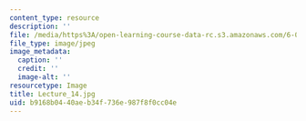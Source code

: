 ```yaml
---
content_type: resource
description: ''
file: /media/https%3A/open-learning-course-data-rc.s3.amazonaws.com/6-041sc-probabilistic-systems-analysis-and-applied-probability-fall-2013/b9168b0440aeb34f736e987f8f0cc04e_Lecture_14.jpg
file_type: image/jpeg
image_metadata:
  caption: ''
  credit: ''
  image-alt: ''
resourcetype: Image
title: Lecture_14.jpg
uid: b9168b04-40ae-b34f-736e-987f8f0cc04e
---
```

